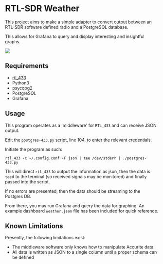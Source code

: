 # RTL-SDR Weather

This project aims to make a simple adapter to convert output between 
an RTL-SDR software defined radio and a PostgreSQL database.

This allows for Grafana to query and display interesting and insightful graphs.

![](https://i.imgur.com/NgZUObX.png)


## Requirements

- [rtl_433](https://github.com/merbanan/rtl_433)
- Python3
- psycopg2
- PostgreSQL
- Grafana

## Usage

This program operates as a 'middleware' for `RTL_433` and can receive JSON output.

Edit the `postgres-433.py` script, line 104, to enter the relevant credentials.

Initiate the program as such:
```
rtl_433 -c ~/.config.conf -F json | tee /dev/stderr | ./postgres-433.py
```

This will direct `rtl_433` to output the information as json,
then the data is `tee`d to the terminal (so received signals may be monitored)
and finally passed into the script.

If no errors are presented, then the data should be streaming to the Postgres DB.

From there, you may run Grafana and query the data for graphing.
An example dashboard `weather.json` file has been included for quick reference.

## Known Limitations

Presently, the following limitations exist:
- The middleware software only knows how to manipulate Accurite data.
- All data is written as JSON to a single column until a proper schema can be defined
